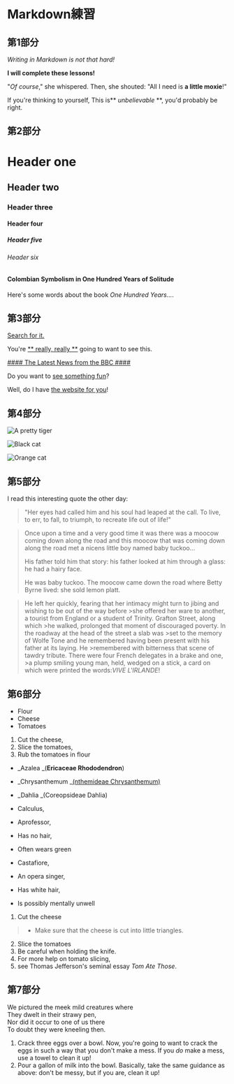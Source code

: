 # Markdown練習

## 第1部分
_Writing in Markdown is not that hard!_

**I will complete these lessons!**

"_Of course_," she whispered. Then, she shouted: "All I need is **a little moxie**!"

If you're thinking to yourself, This is** _unbelievable_ **, you'd probably be right.

## 第2部分

# Header one 
## Header two 
### Header three 
#### Header four 
##### Header five 
###### Header six 

#### Colombian Symbolism in One Hundred Years of Solitude 

Here's some words about the book _One Hundred Years..._.

## 第3部分

[Search for it.]( www.google.com)

You're [** really, really **](www.dailykitten.com) going to want to see this.

[#### The Latest News from the BBC ####](www.bbc.com/news)

Do you want to [see something fun][a fun place]?

Well, do I have [the website for you][another fun place]!

[a fun place]: www.zombo.com
[another fun place]:www.stumbleupon.com

## 第4部分
![A pretty tiger](https://upload.wikimedia.org/wikipedia/commons/5/56/Tiger.50.jpg)

![Black cat][Black]

![Orange cat][Orange]

[Black]: https://upload.wikimedia.org/wikipedia/commons/a/a3/81_INF_DIV_SSI.jpg
[Orange]: http://icons.iconarchive.com/icons/google/noto-emoji-animals-nature/256/22221-cat-icon.png

## 第5部分
I read this interesting quote the other day:

>"Her eyes had called him and his soul had leaped at the call. To live, to err, to fall, to triumph, to recreate life out of life!"

>Once upon a time and a very good time it was there was a moocow coming down along the road and this moocow that was coming down along the road met a nicens little boy named baby tuckoo...
>
>His father told him that story: his father looked at him through a glass: he had a hairy face.
>
>He was baby tuckoo. The moocow came down the road where Betty Byrne lived: she sold lemon platt.

>He left her quickly, fearing that her intimacy might turn to jibing and wishing to be out of the way before >she offered her ware to another, a tourist from England or a student of Trinity. Grafton Street, along which >he walked, prolonged that moment of discouraged poverty. In the roadway at the head of the street a slab was >set to the memory of Wolfe Tone and he remembered having been present with his father at its laying. He >remembered with bitterness that scene of tawdry tribute. There were four French delegates in a brake and one, >a plump smiling young man, held, wedged on a stick, a card on which were printed the words:_VIVE L'IRLANDE_!

## 第6部分
* Flour
* Cheese
* Tomatoes

1. Cut the cheese,
2. Slice the tomatoes,
3. Rub the tomatoes in flour

* _Azalea _(**Ericaceae Rhododendron**)
* _Chrysanthemum _[(nthemideae Chrysanthemum)]()
* _Dahlia _(Coreopsideae Dahlia) 

* Calculus,
 * Aprofessor,
 * Has no hair,
 * Often wears green
* Castafiore,
 * An opera singer,
 * Has white hair,
 * Is possibly mentally unwell

1. Cut the cheese
 > * Make sure that the cheese is cut into little triangles.

2. Slice the tomatoes
  1. Be careful when holding the knife.
  2. For more help on tomato slicing,
  3. see Thomas Jefferson's seminal essay _Tom Ate Those_.

 

## 第7部分
  We pictured the meek mild creatures where  
They dwelt in their strawy pen,  
Nor did it occur to one of us there  
To doubt they were kneeling then.

1. Crack three eggs over a bowl.
 Now, you're going to want to crack the eggs in such a way that you don't make a mess.
 If you _do_ make a mess, use a towel to clean it up!
2. Pour a gallon of milk into the bowl.
 Basically, take the same guidance as above: don't be messy, but if you are, clean it up!